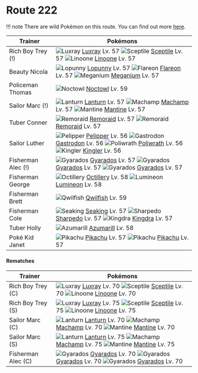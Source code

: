 # Route 222

!!! note
    There are wild Pokémon on this route. You can find out more [here](/wild_pokemon/route_222/).


Trainer                    | Pokémons
---                        | ---
Rich Boy Trey (!)          | ![][405]  [Luxray] Lv. 57  ![][254]  [Sceptile] Lv. 57  ![][264]  [Linoone] Lv. 57
Beauty Nicola              | ![][428]  [Lopunny] Lv. 57  ![][136]  [Flareon] Lv. 57  ![][154]  [Meganium] Lv. 57
Policeman Thomas           | ![][164]  [Noctowl] Lv. 59
Sailor Marc (!)            | ![][171]  [Lanturn] Lv. 57  ![][068]  [Machamp] Lv. 57  ![][226]  [Mantine] Lv. 57
Tuber Conner               | ![][223]  [Remoraid] Lv. 57  ![][223]  [Remoraid] Lv. 57
Sailor Luther              | ![][279]  [Pelipper] Lv. 56  ![][423]  [Gastrodon] Lv. 56  ![][062]  [Poliwrath] Lv. 56 <br> ![][099]  [Kingler] Lv. 56
Fisherman Alec (!)         | ![][130]  [Gyarados] Lv. 57  ![][130]  [Gyarados] Lv. 57  ![][130]  [Gyarados] Lv. 57
Fisherman George           | ![][224]  [Octillery] Lv. 58  ![][457]  [Lumineon] Lv. 58
Fisherman Brett            | ![][211]  [Qwilfish] Lv. 59
Fisherman Cole             | ![][119]  [Seaking] Lv. 57  ![][319]  [Sharpedo] Lv. 57  ![][230]  [Kingdra] Lv. 57
Tuber Holly                | ![][184]  [Azumarill] Lv. 58
Poké Kid Janet             | ![][025]  [Pikachu] Lv. 57  ![][025]  [Pikachu] Lv. 57

#### Rematches

Trainer                    | Pokémons
---                        | ---
Rich Boy Trey (C)          | ![][405]  [Luxray] Lv. 70  ![][254]  [Sceptile] Lv. 70  ![][264]  [Linoone] Lv. 70
Rich Boy Trey (S)          | ![][405]  [Luxray] Lv. 75  ![][254]  [Sceptile] Lv. 75  ![][264]  [Linoone] Lv. 75
Sailor Marc (C)            | ![][171]  [Lanturn] Lv. 70  ![][068]  [Machamp] Lv. 70  ![][226]  [Mantine] Lv. 70
Sailor Marc (S)            | ![][171]  [Lanturn] Lv. 75  ![][068]  [Machamp] Lv. 75  ![][226]  [Mantine] Lv. 75
Fisherman Alec (C)         | ![][130]  [Gyarados] Lv. 70  ![][130]  [Gyarados] Lv. 70  ![][130]  [Gyarados] Lv. 70


[025]: https://raw.githubusercontent.com/PokeAPI/sprites/master/sprites/pokemon/25.png "Pikachu"
[062]: https://raw.githubusercontent.com/PokeAPI/sprites/master/sprites/pokemon/62.png "Poliwrath"
[068]: https://raw.githubusercontent.com/PokeAPI/sprites/master/sprites/pokemon/68.png "Machamp"
[099]: https://raw.githubusercontent.com/PokeAPI/sprites/master/sprites/pokemon/99.png "Kingler"
[119]: https://raw.githubusercontent.com/PokeAPI/sprites/master/sprites/pokemon/119.png "Seaking"
[130]: https://raw.githubusercontent.com/PokeAPI/sprites/master/sprites/pokemon/130.png "Gyarados"
[136]: https://raw.githubusercontent.com/PokeAPI/sprites/master/sprites/pokemon/136.png "Flareon"
[154]: https://raw.githubusercontent.com/PokeAPI/sprites/master/sprites/pokemon/154.png "Meganium"
[164]: https://raw.githubusercontent.com/PokeAPI/sprites/master/sprites/pokemon/164.png "Noctowl"
[171]: https://raw.githubusercontent.com/PokeAPI/sprites/master/sprites/pokemon/171.png "Lanturn"
[184]: https://raw.githubusercontent.com/PokeAPI/sprites/master/sprites/pokemon/184.png "Azumarill"
[211]: https://raw.githubusercontent.com/PokeAPI/sprites/master/sprites/pokemon/211.png "Qwilfish"
[223]: https://raw.githubusercontent.com/PokeAPI/sprites/master/sprites/pokemon/223.png "Remoraid"
[224]: https://raw.githubusercontent.com/PokeAPI/sprites/master/sprites/pokemon/224.png "Octillery"
[226]: https://raw.githubusercontent.com/PokeAPI/sprites/master/sprites/pokemon/226.png "Mantine"
[230]: https://raw.githubusercontent.com/PokeAPI/sprites/master/sprites/pokemon/230.png "Kingdra"
[254]: https://raw.githubusercontent.com/PokeAPI/sprites/master/sprites/pokemon/254.png "Sceptile"
[264]: https://raw.githubusercontent.com/PokeAPI/sprites/master/sprites/pokemon/264.png "Linoone"
[279]: https://raw.githubusercontent.com/PokeAPI/sprites/master/sprites/pokemon/279.png "Pelipper"
[319]: https://raw.githubusercontent.com/PokeAPI/sprites/master/sprites/pokemon/319.png "Sharpedo"
[405]: https://raw.githubusercontent.com/PokeAPI/sprites/master/sprites/pokemon/405.png "Luxray"
[423]: https://raw.githubusercontent.com/PokeAPI/sprites/master/sprites/pokemon/423.png "Gastrodon"
[428]: https://raw.githubusercontent.com/PokeAPI/sprites/master/sprites/pokemon/428.png "Lopunny"
[457]: https://raw.githubusercontent.com/PokeAPI/sprites/master/sprites/pokemon/457.png "Lumineon"
[Pikachu]: /pokemon_changes/025/
[Poliwrath]: /pokemon_changes/062/
[Machamp]: /pokemon_changes/068/
[Kingler]: /pokemon_changes/099/
[Seaking]: /pokemon_changes/119/
[Gyarados]: /pokemon_changes/130/
[Flareon]: /pokemon_changes/136/
[Meganium]: /pokemon_changes/154/
[Noctowl]: /pokemon_changes/164/
[Lanturn]: /pokemon_changes/171/
[Azumarill]: /pokemon_changes/184/
[Qwilfish]: /pokemon_changes/211/
[Remoraid]: /pokemon_changes/223/
[Octillery]: /pokemon_changes/224/
[Mantine]: /pokemon_changes/226/
[Kingdra]: /pokemon_changes/230/
[Sceptile]: /pokemon_changes/254/
[Linoone]: /pokemon_changes/264/
[Pelipper]: /pokemon_changes/279/
[Sharpedo]: /pokemon_changes/319/
[Luxray]: /pokemon_changes/405/
[Gastrodon]: /pokemon_changes/423/
[Lopunny]: /pokemon_changes/428/
[Lumineon]: /pokemon_changes/457/
